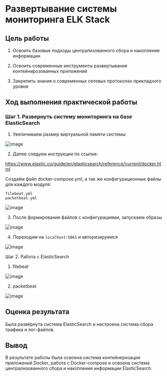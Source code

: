 # Развертывание системы мониторинга ELK Stack

## Цель работы

1.  Освоить базовые подходы централизованного сбора и накопления информации

2.  Освоить современные инструменты развертывания контейнирозованных приложений

3.  Закрепить знания о современных сетевых протоколах прикладного уровня

## Ход выполнения практической работы

### Шаг 1. Развернуть систему мониторинга на базе ElasticSearch

1.  Увеличиваем размер виртуальной памяти системы

![image](https://github.com/Pave1Nesterov/threat_hunting/assets/95019919/0eeb3f40-2fab-4a85-ab2b-f2da16c1c678)

2.  Далее следуем инструкции по ссылке:

https://www.elastic.co/guide/en/elasticsearch/reference/current/docker.html

Создаём файл docker-compose.yml, а так же конфигурационные файлы для каждого модуля:

```         
filebeat.yml
packetbeat.yml
```
![image](https://github.com/Pave1Nesterov/threat_hunting/assets/95019919/69181f0d-6bdb-408e-9d61-00938ba20d76)

3.  После формирования файлов с конфигурациями, запускаем образы

![image](https://github.com/Pave1Nesterov/threat_hunting/assets/95019919/b55f84b1-73cc-4abd-ae96-b107f99b45bf)

4.  Переходим на `localhost:5061` и авторизируемся

![image](https://github.com/Pave1Nesterov/threat_hunting/assets/95019919/bd88c051-af51-4582-84f0-f7227ecb570b)

Шаг 2. Работа с ElasticSearch

1.  filebeat

![image](https://github.com/Pave1Nesterov/threat_hunting/assets/95019919/31376a95-bd3f-4487-b826-0fc48a14cb3e)

2.  packetbeat

![image](https://github.com/Pave1Nesterov/threat_hunting/assets/95019919/574f043a-42fd-48ad-8d3a-ef4b3641d5b9)

## Оценка результата

Была развёрнута система ElasticSearch и настроена система сбора трафика и лог-файлов.

## Вывод

В результате работы была освоена система контейнеризации приложений Docker, работа с Docker-compose и освоена система централизованного сбора и накопления информации ElasticSearch.
